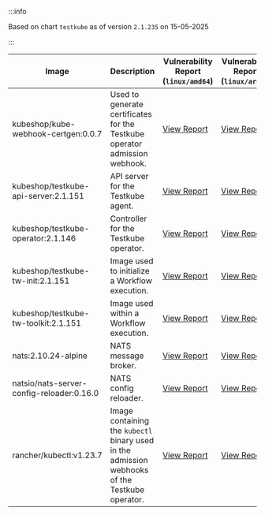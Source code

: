 :::info

Based on chart `testkube` as of version `2.1.235` on 15-05-2025

:::

| Image | Description | Vulnerability Report (`linux/amd64`) | Vulnerability Report (`linux/arm64`) | Docker Image |
|-------|-------------|----------------------------------------|----------------------------------------|--------------|
| kubeshop/kube-webhook-certgen:0.0.7 | Used to generate certificates for the Testkube operator admission webhook. | [View Report](./kube-webhook-certgen-0.0.7_linux_amd64.md) | [View Report](./kube-webhook-certgen-0.0.7_linux_arm64.md) | [View Image](https://hub.docker.com/layers/kubeshop/kube-webhook-certgen/0.0.7/images/sha256-99c5ac7ef7cf17b180a3ae9d11144120ff203017d6bd805dc95ab2648a5a6e7e?context=explore) |
| kubeshop/testkube-api-server:2.1.151 | API server for the Testkube agent. | [View Report](./testkube-api-server-2.1.151_linux_amd64.md) | [View Report](./testkube-api-server-2.1.151_linux_arm64.md) | [View Image](https://hub.docker.com/layers/kubeshop/testkube-api-server/2.1.151/images/sha256-5c2cb4815f1be722bc62db286b19582c145a6f59f0acf6d1eecdbba2a8e922c3?context=explore) |
| kubeshop/testkube-operator:2.1.146 | Controller for the Testkube operator. | [View Report](./testkube-operator-2.1.146_linux_amd64.md) | [View Report](./testkube-operator-2.1.146_linux_arm64.md) | [View Image](https://hub.docker.com/layers/kubeshop/testkube-operator/2.1.146/images/sha256-f1f469ec2a2ac4149cea90719bd12afda3c12fb81f916dc8d37e18370d8d7be9?context=explore) |
| kubeshop/testkube-tw-init:2.1.151 | Image used to initialize a Workflow execution. | [View Report](./testkube-tw-init-2.1.151_linux_amd64.md) | [View Report](./testkube-tw-init-2.1.151_linux_arm64.md) | [View Image](https://hub.docker.com/layers/kubeshop/testkube-tw-init/2.1.151/images/sha256-2459ec1f7a38f0d39e3279f9cfcc64e84abd531a88e22a25149cd71d583e6cee?context=explore) |
| kubeshop/testkube-tw-toolkit:2.1.151 | Image used within a Workflow execution. | [View Report](./testkube-tw-toolkit-2.1.151_linux_amd64.md) | [View Report](./testkube-tw-toolkit-2.1.151_linux_arm64.md) | [View Image](https://hub.docker.com/layers/kubeshop/testkube-tw-toolkit/2.1.151/images/sha256-35e631fa1378bdd99ee37a769d0dbabe72b811b24fc0a63b4ec6bd4425a9efc5?context=explore) |
| nats:2.10.24-alpine | NATS message broker. | [View Report](./nats-2.10.24-alpine_linux_amd64.md) | [View Report](./nats-2.10.24-alpine_linux_arm64.md) | [View Image](https://hub.docker.com/layers/library/nats/2.10.24-alpine/images/sha256-d13ec5ce79a02e1be937820dd36db611e25bd0c08cd9947fa9a5d52a56bf91fc?context=explore) |
| natsio/nats-server-config-reloader:0.16.0 | NATS config reloader. | [View Report](./nats-server-config-reloader-0.16.0_linux_amd64.md) | [View Report](./nats-server-config-reloader-0.16.0_linux_arm64.md) | [View Image](https://hub.docker.com/layers/natsio/nats-server-config-reloader/0.16.0/images/sha256-6e1f185d0f39fdf6032872bd20f1ce134d4e18c923d55f7cf93d40afcf6a8ffe?context=explore) |
| rancher/kubectl:v1.23.7 | Image containing the `kubectl` binary used in the admission webhooks of the Testkube operator. | [View Report](./kubectl-v1.23.7_linux_amd64.md) | [View Report](./kubectl-v1.23.7_linux_arm64.md) | [View Image](https://hub.docker.com/layers/rancher/kubectl/v1.23.7/images/sha256-139cffe27d95d9b3cdeb782a7456cf5eb6a2d18b7a90b85a2c0bde4ff295bae8?context=explore) |
